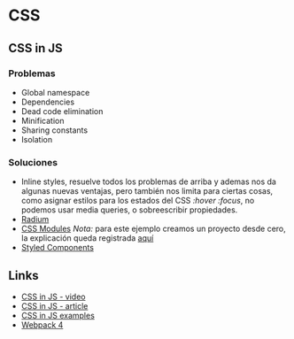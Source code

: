 # CSS
## CSS in JS
### Problemas
- Global namespace
- Dependencies
- Dead code elimination
- Minification
- Sharing constants
- Isolation
### Soluciones
- Inline styles, resuelve todos los problemas de arriba y ademas nos da algunas nuevas ventajas, pero también nos limita para ciertas cosas, como asignar estilos para los estados del CSS _:hover :focus_, no podemos usar media queries, o sobreescribir propiedades.
- [Radium](https://github.com/FormidableLabs/radium)
- [CSS Modules](https://github.com/css-modules/css-modules)
*Nota:* para este ejemplo creamos un proyecto desde cero, la explicación queda registrada [aquí](https://gist.github.com/paulrrdiaz/f5dcbdb6bd8f997a21f2961ddddb6a68)
- [Styled Components](https://github.com/styled-components/styled-components)

## Links
- [CSS in JS - video](https://vimeo.com/116209150)
- [CSS in JS - article](https://speakerdeck.com/vjeux/react-css-in-js)
- [CSS in JS examples](https://github.com/MicheleBertoli/css-in-js)
- [Webpack 4](https://www.valentinog.com/blog/webpack-4-tutorial/)